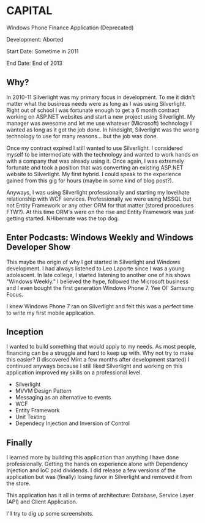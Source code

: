 CAPITAL
=======

Windows Phone Finance Application (Deprecated)

Development: Aborted

Start Date: Sometime in 2011

End Date: End of 2013 

## Why?

In 2010-11 Silverlight was my primary focus in development. To me it didn't matter what the business needs were as long as I was using Silverlight. Right out of school I was fortunate enough to get a 6 month contract working on ASP.NET websites and start a new project using Silverlight. My manager was awesome and let me use whatever (Microsoft) technology I wanted as long as it got the job done. In hindsight, Silverlight was the wrong technology to use for many reasons... but the job was done.

Once my contract expired I still wanted to use Silverlight. I considered myself to be intermediate with the technology and wanted to work hands on with a company that was already using it. Once again, I was extremely fortunate and took a position that was converting an existing ASP.NET website to Silverlight. My first hybrid. I could speak to the experience gained from this gig for hours (maybe in some kind of blog post?).

Anyways, I was using Silverlight professionally and starting my love\hate relationship with WCF services. Professionally we were using MSSQL but not Entity Framework or any other ORM for that matter (stored procedures FTW?). At this time ORM's were on the rise and Entity Framework was just getting started. NHibernate was the top dog. 

## Enter Podcasts: Windows Weekly and Windows Developer Show

This maybe the origin of why I got started in Silverlight and Windows development. I had always listened to Leo Laporte since I was a young adolescent. In late college, I started listening to another one of his shows "Windows Weekly." I believed the hype, followed the Microsoft business and I even bought the first generation Windows Phone 7. Yee Ol' Samsung Focus.

I knew Windows Phone 7 ran on Silverlight and felt this was a perfect time to write my first mobile application. 

## Inception

I wanted to build something that would apply to my needs. As most people, financing can be a struggle and hard to keep up with. Why not try to make this easier? (I discovered Mint a few months after development started) I continued anyways because I still liked Silverlight and working on this application improved my skills on a professional level. 

- Silverlight
- MVVM Design Pattern
- Messaging as an alternative to events
- WCF
- Entity Framework
- Unit Testing
- Dependecy Injection and Inversion of Control

## Finally

I learned more by building this application than anything I have done professionally. Getting the hands on experience alone with Dependency Injection and IoC paid dividends. I did release a few versions of the application but was (finally) losing favor in Silverlight and removed it from the store.

This application has it all in terms of architecture: Database, Service Layer (API) and Client Application.

I'll try to dig up some screenshots.
